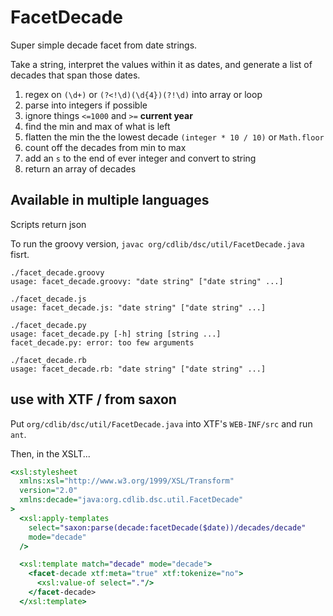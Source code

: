 # FacetDecade

Super simple decade facet from date strings.

Take a string, interpret the values within it as dates, and generate a list of decades that span those dates.

 1. regex on `(\d+)` or `(?<!\d)(\d{4})(?!\d)` into array or loop
 2. parse into integers if possible
 3. ignore things `<=1000` and `>=` **current year**
 4. find the min and max of what is left
 5. flatten the min the the lowest decade `(integer * 10 / 10)` or `Math.floor`
 6. count off the decades from min to max
 7. add an `s` to the end of ever integer and convert to string
 8. return an array of decades

## Available in multiple languages

Scripts return json

To run the groovy version, `javac org/cdlib/dsc/util/FacetDecade.java` fisrt.

```
./facet_decade.groovy 
usage: facet_decade.groovy: "date string" ["date string" ...]

./facet_decade.js 
usage: facet_decade.js: "date string" ["date string" ...]

./facet_decade.py 
usage: facet_decade.py [-h] string [string ...]
facet_decade.py: error: too few arguments

./facet_decade.rb 
usage: facet_decade.rb: "date string" ["date string" ...]
```

## use with XTF / from saxon

Put `org/cdlib/dsc/util/FacetDecade.java` into XTF's `WEB-INF/src` and run `ant`.

Then, in the XSLT...

```xslt
<xsl:stylesheet
  xmlns:xsl="http://www.w3.org/1999/XSL/Transform"
  version="2.0"
  xmlns:decade="java:org.cdlib.dsc.util.FacetDecade"
>
  <xsl:apply-templates
    select="saxon:parse(decade:facetDecade($date))/decades/decade"
    mode="decade"
  /> 

  <xsl:template match="decade" mode="decade">
    <facet-decade xtf:meta="true" xtf:tokenize="no">
      <xsl:value-of select="."/>
    </facet-decade>
  </xsl:template>

```
